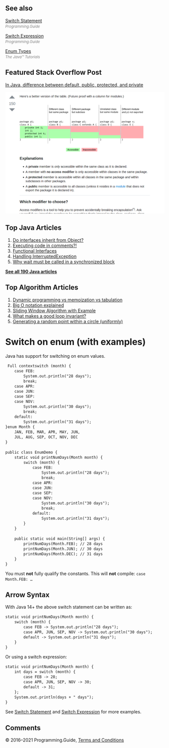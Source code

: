 



## See also

[Switch Statement](switch-statement.html)  
<span style="color: grey; font-style: italic; font-size: smaller">Programming.Guide</span>

[Switch Expression](switch-expression.html)  
<span style="color: grey; font-style: italic; font-size: smaller">Programming.Guide</span>

[Enum Types](https://docs.oracle.com/javase/tutorial/java/javaOO/enum.html)  
<span style="color: grey; font-style: italic; font-size: smaller">The Java™ Tutorials</span>

## Featured Stack Overflow Post

[In Java, difference between default, public, protected, and private](https://stackoverflow.com/a/33627846/276052)

[<img src="../images/so-featured-33627846.png" alt="StackOverflow screenshot thumbnail" class="screenshot" />](https://stackoverflow.com/a/33627846/276052)



## Top Java Articles

1.  [Do interfaces inherit from Object?](do-interfaces-inherit-from-object.html)
2.  [Executing code in comments?!](executing-code-in-comments.html)
3.  [Functional Interfaces](functional-interfaces.html)
4.  [Handling InterruptedException](handling-interrupted-exceptions.html)
5.  [Why wait must be called in a synchronized block](why-wait-must-be-in-synchronized.html)

[**See all 190 Java articles**](index.html)

## Top Algorithm Articles

1.  [Dynamic programming vs memoization vs tabulation](../dynamic-programming-vs-memoization-vs-tabulation.html)
2.  [Big O notation explained](../big-o-notation-explained.html)
3.  [Sliding Window Algorithm with Example](../sliding-window-example.html)
4.  [What makes a good loop invariant?](../what-makes-a-good-loop-invariant.html)
5.  [Generating a random point within a circle (uniformly)](../random-point-within-circle.html)

# Switch on enum (with examples)

Java has support for switching on enum values.

     Full contextswitch (month) {
        case FEB:
            System.out.println("28 days");
            break;
        case APR:
        case JUN:
        case SEP:
        case NOV:
            System.out.println("30 days");
            break;
        default:
            System.out.println("31 days");
    }enum Month {
        JAN, FEB, MAR, APR, MAY, JUN,
        JUL, AUG, SEP, OCT, NOV, DEC
    }

    public class EnumDemo {
        static void printNumDays(Month month) {
            switch (month) {
                case FEB:
                    System.out.println("28 days");
                    break;
                case APR:
                case JUN:
                case SEP:
                case NOV:
                    System.out.println("30 days");
                    break;
                default:
                    System.out.println("31 days");
            }
        }

        public static void main(String[] args) {
            printNumDays(Month.FEB); // 28 days
            printNumDays(Month.JUN); // 30 days
            printNumDays(Month.DEC); // 31 days
        }
    }

You must **not** fully qualify the constants. This will **not** compile: `case Month.FEB: …`

## Arrow Syntax

With Java 14+ the above switch statement can be written as:

    static void printNumDays(Month month) {
        switch (month) {
            case FEB -> System.out.println("28 days");
            case APR, JUN, SEP, NOV -> System.out.println("30 days");
            default -> System.out.println("31 days");
        }
    }

Or using a switch expression:

    static void printNumDays(Month month) {
        int days = switch (month) {
            case FEB -> 28;
            case APR, JUN, SEP, NOV -> 30;
            default -> 31;
        };
        System.out.println(days + " days");
    }

See [Switch Statement](switch-statement.html) and [Switch Expression](switch-expression.html) for more examples.

## Comments



© 2016–2021 Programming.Guide, [Terms and Conditions](../terms-and-conditions.html)
